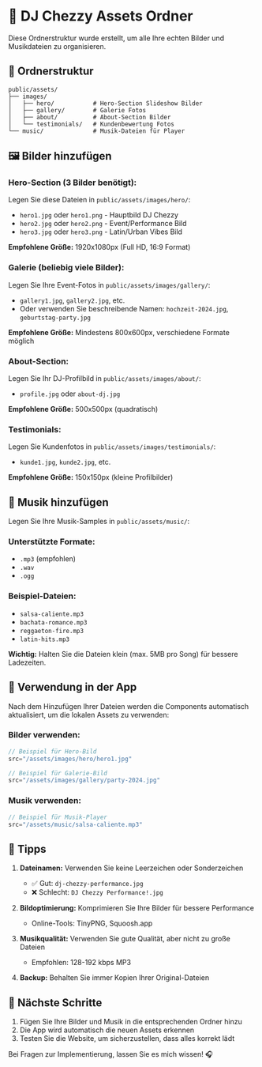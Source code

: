 # 🎵 DJ Chezzy Assets Ordner

Diese Ordnerstruktur wurde erstellt, um alle Ihre echten Bilder und Musikdateien zu organisieren.

## 📁 Ordnerstruktur

```
public/assets/
├── images/
│   ├── hero/           # Hero-Section Slideshow Bilder
│   ├── gallery/        # Galerie Fotos
│   ├── about/          # About-Section Bilder
│   └── testimonials/   # Kundenbewertung Fotos
└── music/              # Musik-Dateien für Player
```

## 🖼️ Bilder hinzufügen

### Hero-Section (3 Bilder benötigt):
Legen Sie diese Dateien in `public/assets/images/hero/`:
- `hero1.jpg` oder `hero1.png` - Hauptbild DJ Chezzy
- `hero2.jpg` oder `hero2.png` - Event/Performance Bild  
- `hero3.jpg` oder `hero3.png` - Latin/Urban Vibes Bild

**Empfohlene Größe:** 1920x1080px (Full HD, 16:9 Format)

### Galerie (beliebig viele Bilder):
Legen Sie Ihre Event-Fotos in `public/assets/images/gallery/`:
- `gallery1.jpg`, `gallery2.jpg`, etc.
- Oder verwenden Sie beschreibende Namen: `hochzeit-2024.jpg`, `geburtstag-party.jpg`

**Empfohlene Größe:** Mindestens 800x600px, verschiedene Formate möglich

### About-Section:
Legen Sie Ihr DJ-Profilbild in `public/assets/images/about/`:
- `profile.jpg` oder `about-dj.jpg`

**Empfohlene Größe:** 500x500px (quadratisch)

### Testimonials:
Legen Sie Kundenfotos in `public/assets/images/testimonials/`:
- `kunde1.jpg`, `kunde2.jpg`, etc.

**Empfohlene Größe:** 150x150px (kleine Profilbilder)

## 🎵 Musik hinzufügen

Legen Sie Ihre Musik-Samples in `public/assets/music/`:

### Unterstützte Formate:
- `.mp3` (empfohlen)
- `.wav`
- `.ogg`

### Beispiel-Dateien:
- `salsa-caliente.mp3`
- `bachata-romance.mp3`
- `reggaeton-fire.mp3`
- `latin-hits.mp3`

**Wichtig:** Halten Sie die Dateien klein (max. 5MB pro Song) für bessere Ladezeiten.

## 🔧 Verwendung in der App

Nach dem Hinzufügen Ihrer Dateien werden die Components automatisch aktualisiert, um die lokalen Assets zu verwenden:

### Bilder verwenden:
```javascript
// Beispiel für Hero-Bild
src="/assets/images/hero/hero1.jpg"

// Beispiel für Galerie-Bild  
src="/assets/images/gallery/party-2024.jpg"
```

### Musik verwenden:
```javascript
// Beispiel für Musik-Player
src="/assets/music/salsa-caliente.mp3"
```

## 📝 Tipps

1. **Dateinamen:** Verwenden Sie keine Leerzeichen oder Sonderzeichen
   - ✅ Gut: `dj-chezzy-performance.jpg`
   - ❌ Schlecht: `DJ Chezzy Performance!.jpg`

2. **Bildoptimierung:** Komprimieren Sie Ihre Bilder für bessere Performance
   - Online-Tools: TinyPNG, Squoosh.app

3. **Musikqualität:** Verwenden Sie gute Qualität, aber nicht zu große Dateien
   - Empfohlen: 128-192 kbps MP3

4. **Backup:** Behalten Sie immer Kopien Ihrer Original-Dateien

## 🚀 Nächste Schritte

1. Fügen Sie Ihre Bilder und Musik in die entsprechenden Ordner hinzu
2. Die App wird automatisch die neuen Assets erkennen
3. Testen Sie die Website, um sicherzustellen, dass alles korrekt lädt

Bei Fragen zur Implementierung, lassen Sie es mich wissen! 🎧 